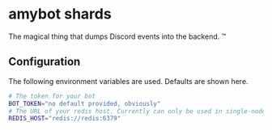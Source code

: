 # amybot shards

The magical thing that dumps Discord events into the backend. :tm:

## Configuration

The following environment variables are used. Defaults are shown here.

```bash
# The token for your bot
BOT_TOKEN="no default provided, obviously"
# The URL of your redis host. Currently can only be used in single-node mode, but I want to add cluster support eventually
REDIS_HOST="redis://redis:6379"
```